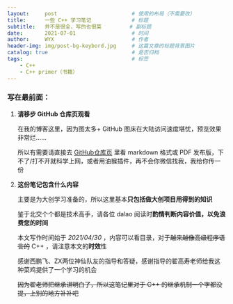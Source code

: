 ```yaml
---
layout:     post   				        # 使用的布局（不需要改）
title:      一些 C++ 学习笔记				# 标题 
subtitle:   并不是很全，写的也很菜			# 副标题
date:       2021-07-01 				    # 时间
author:     WYX 					    # 作者
header-img: img/post-bg-keybord.jpg	 	# 这篇文章的标题背景图片
catalog: true 						    # 是否归档
tags:								    # 标签
    - C++
    - C++ primer（书籍）
---
```


### 写在最前面：

1. **请移步 GitHub 仓库页观看**

   在我的博客这里，因为图太多+ GitHub 图床在大陆访问速度堪忧，预览效果非常烂……
   
   所以有需要请直接去 [GitHub仓库页](https://github.com/Sayaka-4987/Notes_for_BJTU_Finals) 里看 markdown 格式或 PDF 发布版，下不了/打不开就科学上网，或者用油猴插件，再不会你微信找我，我给你传一份
   
   
   
2. **这份笔记包含什么内容**
   
   主要是为大创学习准备的，所以这里基本**只包括做大创项目用得到的知识**
   
   鉴于北交个个都是技术高手，请各位 dalao 阅读时**酌情判断内容价值，以免浪费您的时间**
   
   本文写作时间始于 *2021/04/30* ，内容可以看目录，对于~~越来越像高级程序语言的~~ C++ ，请注意本文的**时效**性
   
   感谢西鹏飞、ZX两位神仙队友的指导和答疑，感谢指导的翟高寿老师给我这种菜鸡提供了一个学习的机会
   
   ~~因为翟老师把继承讲明白了，所以这笔记里对于 C++ 的继承机制一个字都没提，上别的地方补补吧~~

